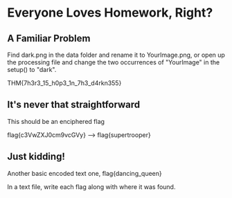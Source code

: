 # Everyone Loves Homework, Right?

## A Familiar Problem
  Find dark.png in the data folder and rename it to YourImage.png, or open up
  the processing file and change the two occurrences of "YourImage" in the
  setup() to "dark".

  THM{7h3r3_15_h0p3_1n_7h3_d4rkn355}


## It's never that straightforward
  This should be an enciphered flag

  flag{c3VwZXJ0cm9vcGVy} --> flag{supertrooper}

## Just kidding!
  Another basic encoded text one, flag{dancing_queen}

In a text file, write each flag along with where it was found.
